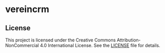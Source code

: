 # vereincrm

## License

This project is licensed under the Creative Commons Attribution-NonCommercial 4.0 International License. See the [LICENSE](LICENSE) file for details.
